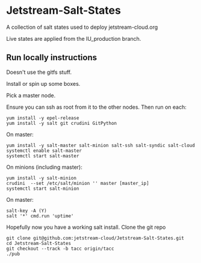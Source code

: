 # Jetstream-Salt-States

A collection of salt states used to deploy jetstream-cloud.org

Live states are applied from the IU_production branch.


## Run locally instructions

Doesn't use the gitfs stuff.

Install or spin up some boxes.

Pick a master node.

Ensure you can ssh as root from it to the other nodes. Then run on each:

    yum install -y epel-release
    yum install -y salt git crudini GitPython

On master:

    yum install -y salt-master salt-minion salt-ssh salt-syndic salt-cloud
    systemctl enable salt-master
    systemctl start salt-master

On minions (including master):

    yum install -y salt-minion
    crudini  --set /etc/salt/minion '' master [master_ip]
    systemctl start salt-minion

On master:

    salt-key -A (Y)
    salt '*' cmd.run 'uptime'

Hopefully now you have a working salt install. Clone the git repo 

    git clone git@github.com:jetstream-cloud/Jetstream-Salt-States.git
    cd Jetstream-Salt-States
    git checkout --track -b tacc origin/tacc
    ./pub
